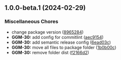 ## 1.0.0-beta.1 (2024-02-29)


### Miscellaneous Chores

* change package version ([8965284](https://github.com/frontkom/block-react-parser/commit/8965284f9af8ffd2206f687d8cc18045bb1dd953))
* **GGM-30:** add config for commitlint ([aec9154](https://github.com/frontkom/block-react-parser/commit/aec915438e6f00c5ff1028ed3c07a2157a0df85b))
* **GGM-30:** add semantic release config ([6ead03c](https://github.com/frontkom/block-react-parser/commit/6ead03c081f08caed792b9bd96243b0bdb3265e9))
* **GGM-30:** move all files to package folder ([1b0b00c](https://github.com/frontkom/block-react-parser/commit/1b0b00c062ad3dba31d1e930e38e2b3be84e5bb3))
* **GGM-30:** remove folder dist ([f2166d2](https://github.com/frontkom/block-react-parser/commit/f2166d23db4d4906d505a075cc9ea9326d51d955))
